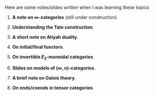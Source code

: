 Here are some notes/slides written when I was learning these topics:

1. **A note on $\infty$-categories** (still under construction).

2. **Understanding the Tate construction**.

3. **A short note on Atiyah duality**.

4. **On initial/final functors**.

5. **On invertible $E_2$-monoidal categories**.

6. **Slides on models of $(\infty,n)$-categories**.

7. **A brief note on Galois theory**.

8. **On ends/coends in tensor categories**.
